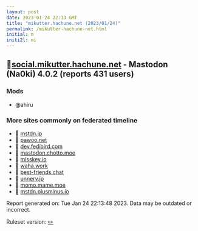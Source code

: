 ```yaml
---
layout: post
date: 2023-01-24 22:13 GMT
title: "mikutter.hachune.net (2023/01/24)"
permalink: /mikutter-hachune-net.html
initial: m
initi2l: mi
---
```


## 🐘[social.mikutter.hachune.net](https://social.mikutter.hachune.net) - Mastodon (Na0ki) 4.0.2 (reports 431 users)

### Mods
 * @ahiru

### More sites commonly on federated timeline

* 🐘 [mstdn.jp](/mstdn-jp.html)
* 🧸 [pawoo.net](/pawoo-net.html)
* 🐘 [dev.fedibird.com](/dev-fedibird-com.html)
* 🐘 [mastodon.chotto.moe](/mastodon-chotto-moe.html)
* 🐘 [misskey.io](/misskey-io.html)
* 🐘 [waha.work](/waha-work.html)
* 🐘 [best-friends.chat](/best-friends-chat.html)
* 🐘 [unnerv.jp](/unnerv-jp.html)
* 🐘 [momo.mame.moe](/momo-mame-moe.html)
* 🐘 [mstdn.plusminus.io](/mstdn-plusminus-io.html)

Report generated on: Tue Jan 24 22:13:48 2023. Data may be outdated or incorrect.

Ruleset version: [✏️](/version-pencil)
